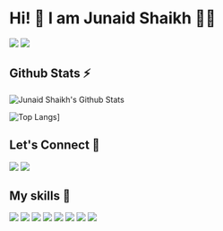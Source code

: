<h1>Hi! 👋 I am Junaid Shaikh 👨‍💻</h1>

![](https://komarev.com/ghpvc/?username=junaidshaikh-js&color=brightgreen)
[![](https://img.shields.io/github/followers/junaidshaikh-js?label=GitHub%20Followers)](https://github.com/junaidshaikh-js)


## Github Stats ⚡

![Junaid Shaikh's Github Stats](https://github-readme-stats.vercel.app/api?username=junaidshaikh-js&theme=dark)

![Top Langs](https://github-readme-stats.vercel.app/api/top-langs/?username=junaidshaikh-js)]

  

## Let's Connect 🔗

[![](https://img.shields.io/twitter/follow/junaidshaikh_js?style=for-the-badge&logo=twitter)](https://twitter.com/junaidshaikh_js)
[![](https://img.shields.io/badge/linkedin-%230077B5.svg?&style=for-the-badge&logo=linkedin&logoColor=white0e76a8)](https://www.linkedin.com/in/junaidshaikhjs/)


## My skills 🚀

![](https://img.shields.io/badge/HTML5-E34F26?style=for-the-badge&logo=html5&logoColor=white)
![](https://img.shields.io/badge/CSS3-1572B6?style=for-the-badge&logo=css3&logoColor=white)
![](https://img.shields.io/badge/Sass-CC6699?style=for-the-badge&logo=sass&logoColor=white)
![](https://img.shields.io/badge/JavaScript-F7DF1E?style=for-the-badge&logo=javascript&logoColor=white)
![](https://img.shields.io/badge/Markdown-000000?style=for-the-badge&logo=markdown&logoColor=white)
![](https://img.shields.io/badge/React-bc3592?style=for-the-badge&logo=react&logoColor=white)
![](https://img.shields.io/badge/jQuery-822bba?style=for-the-badge&logo=jQuery&logoColor=white)
![](https://img.shields.io/badge/MongoDB-81e20c?style=for-the-badge&logo=MongoDB&logoColor=white&color=black)
